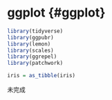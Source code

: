 # ggplot {#ggplot}



```r
library(tidyverse)
library(ggpubr)
library(lemon)
library(scales)
library(ggrepel)
library(patchwork)
```


```r
iris = as_tibble(iris)
```


未完成
